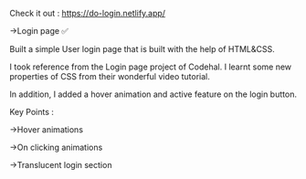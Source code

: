 Check it out : https://do-login.netlify.app/

->Login page ✅ 

Built a simple User login page that is built with the help of HTML&CSS. 

I took reference from the Login page project of Codehal. I learnt some new properties of CSS from their wonderful video tutorial.

In addition, I added a hover animation and active feature on the login button.

Key Points :

->Hover animations

->On clicking animations

->Translucent login section
